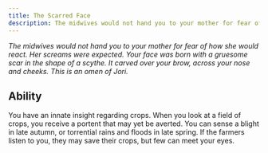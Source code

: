 ```yaml
---
title: The Scarred Face
description: The midwives would not hand you to your mother for fear of how she would react. Her screams were expected. Your face was born with a gruesome scar in the shape of a scythe. It carved over your brow, across your nose and cheeks. This is an omen of Jori.
---
```


_The midwives would not hand you to your mother for fear of how she would react. Her screams were expected. Your face was born with a gruesome scar in the shape of a scythe. It carved over your brow, across your nose and cheeks. This is an omen of Jori._

## Ability

You have an innate insight regarding crops. When you look at a field of crops, you receive a portent that may yet be averted. You can sense a blight in late autumn, or torrential rains and floods in late spring. If the farmers listen to you, they may save their crops, but few can meet your eyes.
